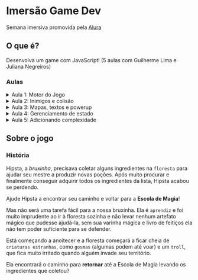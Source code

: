 # Imersão Game Dev
Semana imersiva promovida pela [Alura](https://www.alura.com.br/imersao-gamedev-javascript)  

## O que é?
Desenvolva um game com JavaScript! (5 aulas com Guilherme Lima e Juliana Negreiros)

### Aulas
<details>
  <summary>Aula 1: Motor do Jogo</summary>
    
  - História;
  - Personagem; 
  - Movimento;
  - Background; 
  - Música.
</details>

<details>
  <summary>Aula 2: Inimigos e colisão</summary>
  
  
  - Mais sprites;
  - Algoritmos de colisão.
</details>

<details>
  <summary>Aula 3: Mapas, textos e powerup</summary>
  
  
  - Deixando o jogo mais profissional.
</details>

<details>
  <summary>Aula 4: Gerenciamento de estado</summary>
  
  
  - Telas;
  - Estados;
  - História do jogo.
</details>

<details>
  <summary>Aula 5: Adicionando complexidade</summary>
  
  
  - Movimentação diferente dos inimigos;
  - Powerups.
</details>

## Sobre o jogo

### História
Hipsta, a *bruxinha*, precisava coletar alguns ingredientes na `floresta` para ajudar seu mestre a produzir novas poções. Após muito procurar e finalmente conseguir adquirir todos os ingredientes da lista, Hipsta acabou se perdendo. 

Ajude Hipsta a encontrar seu caminho e voltar para a **Escola de Magia**!

Mas não será uma tarefa fácil para a nossa bruxinha. Ela é `aprendiz` e foi muito imprudente ao ir à floresta sozinha e não levar nenhum artefato mágico que pudesse ajudá-la, sem sua varinha mágica e livro de feitiços ela não tem poder suficiente para se defender.

Está começando a anoitecer e a floresta começará a ficar cheia de `criaturas estranhas`, como `gosmas` (algumas podem até voar) e um `troll`, que fica muito irritado quando alguém invade seu território.

Ela encontrará o caminho para **retornar** até a Escola de Magia levando os ingredientes que coletou?
